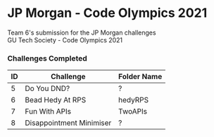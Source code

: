 # JP Morgan - Code Olympics 2021
Team 6's submission for the JP Morgan challenges  
GU Tech Society - Code Olympics 2021  

### Challenges Completed
| ID | Challenge                | Folder Name |
| -- | ------------------------ | ----------- |
| 5  | Do You DND?              | ?           |
| 6  | Bead Hedy At RPS         | hedyRPS     |
| 7  | Fun With APIs            | TwoAPIs     |
| 8  | Disappointment Minimiser | ?           |
